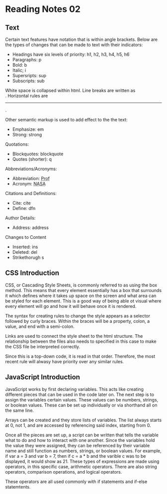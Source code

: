 # Reading Notes 02

## Text

Certain text features have notation that is within angle brackets. Below are the types of changes that can be made to text with their indicators:
- Headings have six levels of priority: h1, h2, h3, h4, h5, h6
- Paragraphs: p
- Bold: b
- Italic; i
- Supersripts: sup
- Subscripts: sub

White space is collapsed within html. Line breaks are written as <br />. Horizontal rules are <hr />.

Other semantic markup is used to add effect to the the text:
- Emphasize: em
- Strong: strong

Quotations:
- Blockquotes: blockquote
- Quotes (shorter): q

Abbreviations/Acronyms:
- Abbreviation: <abbr title="Professor">Prof</abbr>
- Acronym: <acronym title="National Aeronautics and Space Administration">NASA</acronym>

Citations and Definitions:
- Cite: cite
- Define: dfn

Author Details:
- Address: address

Changes to Content
- Inserted: ins
- Deleted: del
- Strikethorugh s

## CSS Introduction

CSS, or Cascading Style Sheets, is commonly referred to as using the box method. This means that every element essentially has a box that surrounds it which defines where it takes up space on the screen and what area can be styled for each element. This is a good way of being able ot visual where every element will go and how it will behave once it is rendered.

The syntax for creating rules to change the style appears as a selector followed by curly braces. Within the braces will be a property, colon, a value, and end with a semi-colon.

Links are used to connect the style sheet to the html structure. The relationship between the files also needs to specified in this case to make the CSS file be interpreted correctly.

Since this is a top-down code, it is read in that order. Therefore, the most recent rule will alwasy have priority over any similar rules.

## JavaScript Introduction

JavaScript works by first declaring variables. This acts like creating different pieces that can be used in the code later on. The next step is to assign the variables certain values. These values can be numbers, strings, or boolean values. These can be set up individually or via shorthand all on the same line.

Arrays can be created and they store lists of variables. The list always starts at 0, not 1, and are accessed by referencing said index, starting from 0.

Once all the pieces are set up, a script can be written that tells the variable what to do and how to interact with one another. Since the variables hold the value they were assigned, they can be referenced by their variable name and still function as numbers, strings, or boolean values. For example, if var a = 3 and var b = 7, then if c = a * b and the varible c was to be displayed, it would show as 21. These types of expressions are made using operators, in this specific case, arithmetic operators. There are also string operators, comparison operations, and logical operators.

These operators are all used commonly with if statements and if-else statemtents.